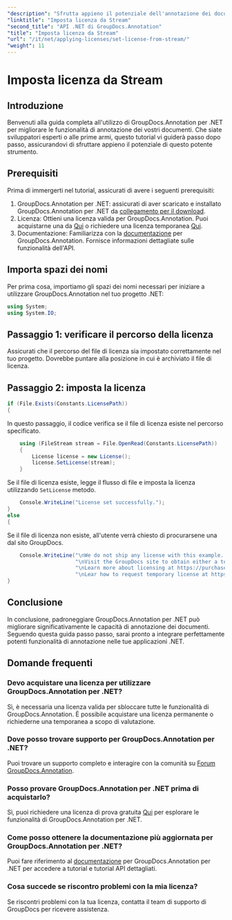 ```yaml
---
"description": "Sfrutta appieno il potenziale dell'annotazione dei documenti in .NET con GroupDocs.Annotation. Segui la nostra guida passo passo per un'integrazione perfetta."
"linktitle": "Imposta licenza da Stream"
"second_title": "API .NET di GroupDocs.Annotation"
"title": "Imposta licenza da Stream"
"url": "/it/net/applying-licenses/set-license-from-stream/"
"weight": 11
---
```


# Imposta licenza da Stream

## Introduzione
Benvenuti alla guida completa all'utilizzo di GroupDocs.Annotation per .NET per migliorare le funzionalità di annotazione dei vostri documenti. Che siate sviluppatori esperti o alle prime armi, questo tutorial vi guiderà passo dopo passo, assicurandovi di sfruttare appieno il potenziale di questo potente strumento.
## Prerequisiti
Prima di immergerti nel tutorial, assicurati di avere i seguenti prerequisiti:
1. GroupDocs.Annotation per .NET: assicurati di aver scaricato e installato GroupDocs.Annotation per .NET da [collegamento per il download](https://releases.groupdocs.com/annotation/net/).
2. Licenza: Ottieni una licenza valida per GroupDocs.Annotation. Puoi acquistarne una da [Qui](https://purchase.groupdocs.com/buy) o richiedere una licenza temporanea [Qui](https://purchase.groupdocs.com/temporary-license/).
3. Documentazione: Familiarizza con la [documentazione](https://tutorials.groupdocs.com/annotation/net/) per GroupDocs.Annotation. Fornisce informazioni dettagliate sulle funzionalità dell'API.

## Importa spazi dei nomi
Per prima cosa, importiamo gli spazi dei nomi necessari per iniziare a utilizzare GroupDocs.Annotation nel tuo progetto .NET:
```csharp
using System;
using System.IO;
```

## Passaggio 1: verificare il percorso della licenza
Assicurati che il percorso del file di licenza sia impostato correttamente nel tuo progetto. Dovrebbe puntare alla posizione in cui è archiviato il file di licenza.
## Passaggio 2: imposta la licenza
```csharp
if (File.Exists(Constants.LicensePath))
{
```
In questo passaggio, il codice verifica se il file di licenza esiste nel percorso specificato.
```csharp
    using (FileStream stream = File.OpenRead(Constants.LicensePath))
    {
        License license = new License();
        license.SetLicense(stream);
    }
```
Se il file di licenza esiste, legge il flusso di file e imposta la licenza utilizzando `SetLicense` metodo.
```csharp
    Console.WriteLine("License set successfully.");
}
else
{
```
Se il file di licenza non esiste, all'utente verrà chiesto di procurarsene una dal sito GroupDocs.
```csharp
    Console.WriteLine("\nWe do not ship any license with this example. " +
                      "\nVisit the GroupDocs site to obtain either a temporary or permanent license. " +
                      "\nLearn more about licensing at https://purchase.groupdocs.com/faqs/licensing." +
                      "\nLear how to request temporary license at https://purchase.groupdocs.com/licenza-temporanea.");
}
```

## Conclusione
In conclusione, padroneggiare GroupDocs.Annotation per .NET può migliorare significativamente le capacità di annotazione dei documenti. Seguendo questa guida passo passo, sarai pronto a integrare perfettamente potenti funzionalità di annotazione nelle tue applicazioni .NET.
## Domande frequenti
### Devo acquistare una licenza per utilizzare GroupDocs.Annotation per .NET?
Sì, è necessaria una licenza valida per sbloccare tutte le funzionalità di GroupDocs.Annotation. È possibile acquistare una licenza permanente o richiederne una temporanea a scopo di valutazione.
### Dove posso trovare supporto per GroupDocs.Annotation per .NET?
Puoi trovare un supporto completo e interagire con la comunità su [Forum GroupDocs.Annotation](https://forum.groupdocs.com/c/annotation/10).
### Posso provare GroupDocs.Annotation per .NET prima di acquistarlo?
Sì, puoi richiedere una licenza di prova gratuita [Qui](https://releases.groupdocs.com/) per esplorare le funzionalità di GroupDocs.Annotation per .NET.
### Come posso ottenere la documentazione più aggiornata per GroupDocs.Annotation per .NET?
Puoi fare riferimento al [documentazione](https://tutorials.groupdocs.com/annotation/net/) per GroupDocs.Annotation per .NET per accedere a tutorial e tutorial API dettagliati.
### Cosa succede se riscontro problemi con la mia licenza?
Se riscontri problemi con la tua licenza, contatta il team di supporto di GroupDocs per ricevere assistenza.